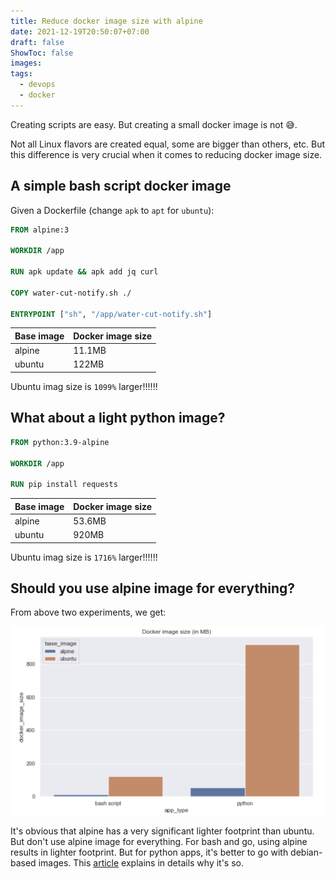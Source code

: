 ```yaml
---
title: Reduce docker image size with alpine
date: 2021-12-19T20:50:07+07:00
draft: false
ShowToc: false
images:
tags:
  - devops
  - docker
---
```


Creating scripts are easy. But creating a small docker image is not 😅.

Not all Linux flavors are created equal, some are bigger than others, etc. But this difference is very crucial when it comes to reducing docker image size.

## A simple bash script docker image

Given a Dockerfile (change `apk` to `apt` for `ubuntu`):

```dockerfile
FROM alpine:3

WORKDIR /app

RUN apk update && apk add jq curl

COPY water-cut-notify.sh ./

ENTRYPOINT ["sh", "/app/water-cut-notify.sh"]
```

| Base image | Docker image size |
| ---------- | ----------------- |
| alpine     | 11.1MB            |
| ubuntu     | 122MB             |

Ubuntu imag size is `1099%` larger!!!!!!

## What about a light python image?

```dockerfile
FROM python:3.9-alpine

WORKDIR /app

RUN pip install requests
```

| Base image | Docker image size |
| ---------- | ----------------- |
| alpine     | 53.6MB            |
| ubuntu     | 920MB             |

Ubuntu imag size is `1716%` larger!!!!!!

## Should you use alpine image for everything?

From above two experiments, we get:

![](/images/2021-12-19-21-21-35.png)

It's obvious that alpine has a very significant lighter footprint than ubuntu. But don't use alpine image for everything. For bash and go, using alpine results in lighter footprint. But for python apps, it's better to go with debian-based images. This [article](https://pythonspeed.com/articles/alpine-docker-python/) explains in details why it's so.
